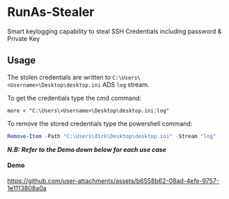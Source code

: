 # RunAs-Stealer
Smart keylogging capability to steal SSH Credentials including password & Private Key   

## Usage

The stolen credentials are written to `C:\Users\<Username>\Desktop\desktop.ini` ADS `log` stream.   

To get the credentials type the cmd command:
```shell
more < "C:\Users\<Username>\Desktop\desktop.ini:log"
```
To remove the stored credentials type the powershell command:
```powershell
Remove-Item -Path "C:\Users\d1rk\Desktop\desktop.ini" -Stream "log"
```

***N.B: Refer to the Demo down below for each use case*** 



#### Demo
https://github.com/user-attachments/assets/b6558b62-08ad-4efe-9757-1e1113808a0a
